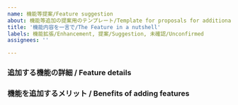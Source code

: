 ```yaml
---
name: 機能等提案/Feature suggestion
about: 機能等追加の提案用のテンプレート/Template for proposals for additional functions, etc
title: '機能内容を一言で/The Feature in a nutshell'
labels: 機能拡張/Enhancement, 提案/Suggestion, 未確認/Unconfirmed
assignees: ''

---
```


### 追加する機能の詳細 / Feature details


### 機能を追加するメリット / Benefits of adding features
